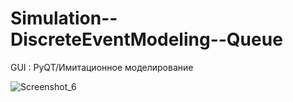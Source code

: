 # Simulation--DiscreteEventModeling--Queue
GUI : PyQT/Имитационное моделирование



![Screenshot_6](https://github.com/BigBlackBob-93/Simulation--DiscreteEventModeling--Queue/assets/101857203/1671c483-d08a-42a6-8560-869dc4e3fb9a)
